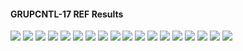 #### GRUPCNTL-17 REF Results

![](REF/GRUPCNTL-17-Field_Production_Comparison_Plot.png)
![](REF/GRUPCNTL-17-Field_Sales_Gas_Production_Comparison_Plot.png)
![](REF/GRUPCNTL-17-Group_INJE_Gas_Injection_Comparison_Plot.png)
![](REF/GRUPCNTL-17-Group_PROD_Production_Comparison_Plot.png)
![](REF/GRUPCNTL-17-Well_INJ1_Gas_Injection_Comparison_Plot.png)
![](REF/GRUPCNTL-17-Well_INJ2_Gas_Injection_Comparison_Plot.png)
![](REF/GRUPCNTL-17-Well_PROD1_Pressure_Comparison_Plot.png)
![](REF/GRUPCNTL-17-Well_PROD1_Production_and_Mode_of_Control_Plot.png)
![](REF/GRUPCNTL-17-Well_PROD1_Production_Performance.png)
![](REF/GRUPCNTL-17-Well_PROD2_Pressure_Comparison_Plot.png)
![](REF/GRUPCNTL-17-Well_PROD2_Production_and_Mode_of_Control_Plot.png)
![](REF/GRUPCNTL-17-Well_PROD2_Production_Performance.png)
![](REF/GRUPCNTL-17-Well_PROD3_Pressure_Comparison_Plot.png)
![](REF/GRUPCNTL-17-Well_PROD3_Production_and_Mode_of_Control_Plot.png)
![](REF/GRUPCNTL-17-Well_PROD3_Production_Performance.png)
![](REF/GRUPCNTL-17-Well_PROD4_Pressure_Comparison_Plot.png)
![](REF/GRUPCNTL-17-Well_PROD4_Production_and_Mode_of_Control_Plot.png)
![](REF/GRUPCNTL-17-Well_PROD4_Production_Performance.png)
